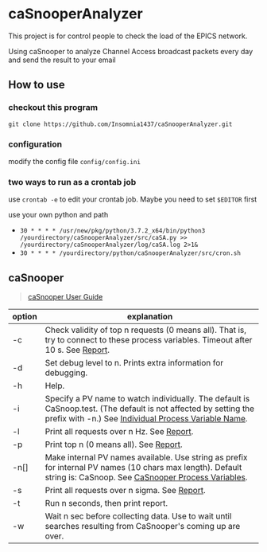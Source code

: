 # caSnooperAnalyzer

This project is for control people to check the load of the EPICS network.

Using caSnooper to analyze Channel Access broadcast packets every day and send the result to your email

## How to use
### checkout this program
`git clone https://github.com/Insomnia1437/caSnooperAnalyzer.git`

### configuration
modify the config file `config/config.ini`

### two ways to run as a crontab job

use `crontab -e` to edit your crontab job. Maybe you need to set `$EDITOR` first

use your own python and path
 
- `30 * * * * /usr/new/pkg/python/3.7.2_x64/bin/python3 /yourdirectory/caSnooperAnalyzer/src/caSA.py >> /yourdirectory/caSnooperAnalyzer/log/caSA.log 2>1&`
- `30 * * * * /yourdirectory/python/caSnooperAnalyzer/src/cron.sh`



## caSnooper
> [caSnooper User Guide](https://epics.anl.gov/EpicsDocumentation/ExtensionsManuals/CaSnooper/CaSnooper.html)

| option    | explanation                                                  |
| --------- | ------------------------------------------------------------ |
| -c<int>   | Check validity of top n requests (0 means all). That is, try to connect to these process variables. Timeout after 10 s. See [Report](https://epics.anl.gov/EpicsDocumentation/ExtensionsManuals/CaSnooper/CaSnooper.html#Report). |
| -d<int>   | Set debug level to n. Prints extra information for debugging. |
| -h        | Help.                                                        |
| -i<str>   | Specify a PV name to watch individually. The default is CaSnoop.test. (The default is not affected by setting the prefix with -n.) See [Individual Process Variable Name](https://epics.anl.gov/EpicsDocumentation/ExtensionsManuals/CaSnooper/CaSnooper.html#IndividualPVName). |
| -l<dec>   | Print all requests over n Hz. See [Report](https://epics.anl.gov/EpicsDocumentation/ExtensionsManuals/CaSnooper/CaSnooper.html#Report). |
| -p<int>   | Print top n (0 means all). See [Report](https://epics.anl.gov/EpicsDocumentation/ExtensionsManuals/CaSnooper/CaSnooper.html#Report). |
| -n[<str>] | Make internal PV names available. Use string as prefix for internal PV names (10 chars max length). Default string is: CaSnoop. See [CaSnooper Process Variables](https://epics.anl.gov/EpicsDocumentation/ExtensionsManuals/CaSnooper/CaSnooper.html#ProcessVariables). |
| -s<int>   | Print all requests over n sigma. See [Report](https://epics.anl.gov/EpicsDocumentation/ExtensionsManuals/CaSnooper/CaSnooper.html#Report). |
| -t<dec>   | Run n seconds, then print report.                            |
| -w<dec>   | Wait n sec before collecting data. Use to wait until searches resulting from CaSnooper's coming up are over. |

